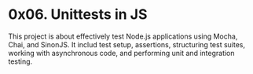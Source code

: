 # 0x06. Unittests in JS
This project is about effectively test Node.js applications using Mocha, Chai, and SinonJS. It includ test setup, assertions, structuring test suites, working with asynchronous code, and performing unit and integration testing.
